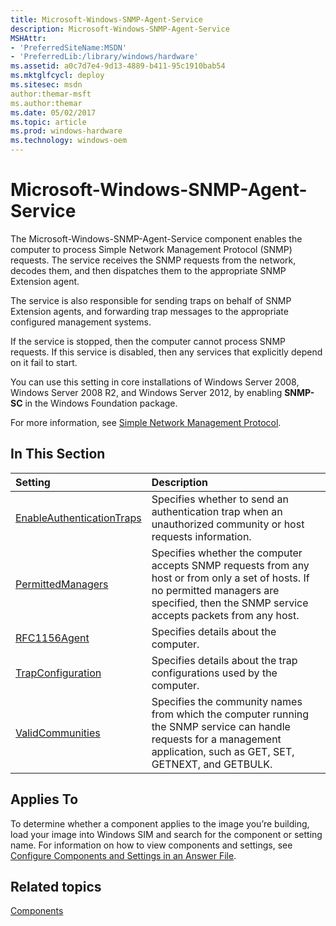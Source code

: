 ```yaml
---
title: Microsoft-Windows-SNMP-Agent-Service
description: Microsoft-Windows-SNMP-Agent-Service
MSHAttr:
- 'PreferredSiteName:MSDN'
- 'PreferredLib:/library/windows/hardware'
ms.assetid: a0c7d7e4-9d13-4889-b411-95c1910bab54
ms.mktglfcycl: deploy
ms.sitesec: msdn
author:themar-msft
ms.author:themar
ms.date: 05/02/2017
ms.topic: article
ms.prod: windows-hardware
ms.technology: windows-oem
---
```

# Microsoft-Windows-SNMP-Agent-Service

The Microsoft-Windows-SNMP-Agent-Service component enables the computer to process Simple Network Management Protocol (SNMP) requests. The service receives the SNMP requests from the network, decodes them, and then dispatches them to the appropriate SNMP Extension agent.

The service is also responsible for sending traps on behalf of SNMP Extension agents, and forwarding trap messages to the appropriate configured management systems.

If the service is stopped, then the computer cannot process SNMP requests. If this service is disabled, then any services that explicitly depend on it fail to start.

You can use this setting in core installations of Windows Server 2008, Windows Server 2008 R2, and Windows Server 2012, by enabling **SNMP-SC** in the Windows Foundation package.

For more information, see [Simple Network Management Protocol](http://go.microsoft.com/fwlink/?LinkId=139843).

## In This Section

| Setting                 | Description                                                                           |
|:------------------------|:--------------------------------------------------------------------------------------|
| [EnableAuthenticationTraps](microsoft-windows-snmp-agent-service-enableauthenticationtraps.md) | Specifies whether to send an authentication trap when an unauthorized community or host requests information. |
| [PermittedManagers](microsoft-windows-snmp-agent-service-permittedmanagers.md) | Specifies whether the computer accepts SNMP requests from any host or from only a set of hosts. If no permitted managers are specified, then the SNMP service accepts packets from any host. |
| [RFC1156Agent](microsoft-windows-snmp-agent-service-rfc1156agent.md) | Specifies details about the computer. |
| [TrapConfiguration](microsoft-windows-snmp-agent-service-trapconfiguration.md) | Specifies details about the trap configurations used by the computer. |
| [ValidCommunities](microsoft-windows-snmp-agent-service-validcommunities.md) | Specifies the community names from which the computer running the SNMP service can handle requests for a management application, such as GET, SET, GETNEXT, and GETBULK. |

## Applies To

To determine whether a component applies to the image you’re building, load your image into Windows SIM and search for the component or setting name. For information on how to view components and settings, see [Configure Components and Settings in an Answer File](https://docs.microsoft.com/en-us/windows-hardware/customize/desktop/wsim/configure-components-and-settings-in-an-answer-file).

## Related topics

[Components](components-b-unattend.md)
